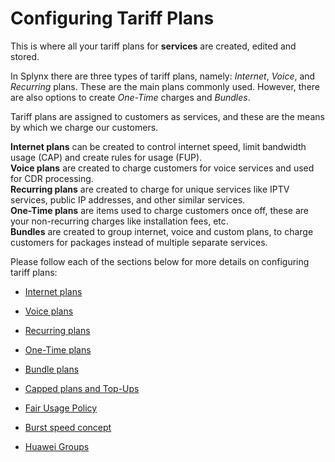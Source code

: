 Configuring Tariff Plans
========================

This is where all your tariff plans for **services** are created, edited and stored.

In Splynx there are three types of tariff plans, namely: *Internet*, *Voice*, and *Recurring* plans. These are the main plans commonly used. However, there are also options to create *One-Time* charges and *Bundles*.

Tariff plans are assigned to customers as services, and these are the means by which we charge our customers.

**Internet plans** can be created to control internet speed, limit bandwidth usage (CAP) and create rules for usage (FUP). <br>
**Voice plans** are created to charge customers for voice services and used for CDR processing. <br>
**Recurring plans** are created to charge for unique services like IPTV services, public IP addresses, and other similar services. <br>
**One-Time plans** are items used to charge customers once off, these are your non-recurring charges like installation fees, etc.<br>
**Bundles** are created to group internet, voice and custom plans, to charge customers for packages instead of multiple separate services.

Please follow each of the sections below for more details on configuring tariff plans:

* [Internet plans](configuring_tariff_plans/internet_plans/internet_plans.md)

* [Voice plans](configuring_tariff_plans/voice_plans/voice_plans.md)

* [Recurring plans](configuring_tariff_plans/recurring_plans/recurring_plans.md)

* [One-Time plans](configuring_tariff_plans/one_time_plans/one_time_plans.md)

* [Bundle plans](configuring_tariff_plans/bundle_plans/bundle_plans.md)

* [Capped plans and Top-Ups](configuring_tariff_plans/capped_plans/capped_plans.md)

* [Fair Usage Policy](configuring_tariff_plans/fair_usage_policy/fair_usage_policy.md)

* [Burst speed concept](configuring_tariff_plans/burst_speed_concept/burst_speed_concept.md)

* [Huawei Groups](configuring_tariff_plans/huawei_groups/huawei_groups.md)



